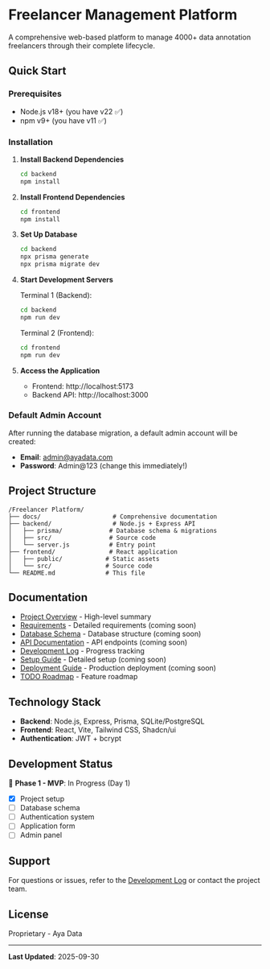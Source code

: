 # Freelancer Management Platform

A comprehensive web-based platform to manage 4000+ data annotation freelancers through their complete lifecycle.

## Quick Start

### Prerequisites
- Node.js v18+ (you have v22 ✅)
- npm v9+ (you have v11 ✅)

### Installation

1. **Install Backend Dependencies**
   ```bash
   cd backend
   npm install
   ```

2. **Install Frontend Dependencies**
   ```bash
   cd frontend
   npm install
   ```

3. **Set Up Database**
   ```bash
   cd backend
   npx prisma generate
   npx prisma migrate dev
   ```

4. **Start Development Servers**

   Terminal 1 (Backend):
   ```bash
   cd backend
   npm run dev
   ```

   Terminal 2 (Frontend):
   ```bash
   cd frontend
   npm run dev
   ```

5. **Access the Application**
   - Frontend: http://localhost:5173
   - Backend API: http://localhost:3000

### Default Admin Account
After running the database migration, a default admin account will be created:
- **Email**: admin@ayadata.com
- **Password**: Admin@123 (change this immediately!)

## Project Structure

```
/Freelancer Platform/
├── docs/                    # Comprehensive documentation
├── backend/                 # Node.js + Express API
│   ├── prisma/             # Database schema & migrations
│   ├── src/                # Source code
│   └── server.js           # Entry point
├── frontend/               # React application
│   ├── public/            # Static assets
│   └── src/               # Source code
└── README.md              # This file
```

## Documentation

- [Project Overview](docs/00-PROJECT-OVERVIEW.md) - High-level summary
- [Requirements](docs/01-REQUIREMENTS.md) - Detailed requirements (coming soon)
- [Database Schema](docs/02-DATABASE-SCHEMA.md) - Database structure (coming soon)
- [API Documentation](docs/03-API-DOCUMENTATION.md) - API endpoints (coming soon)
- [Development Log](docs/04-DEVELOPMENT-LOG.md) - Progress tracking
- [Setup Guide](docs/05-SETUP-GUIDE.md) - Detailed setup (coming soon)
- [Deployment Guide](docs/06-DEPLOYMENT-GUIDE.md) - Production deployment (coming soon)
- [TODO Roadmap](docs/07-TODO-ROADMAP.md) - Feature roadmap

## Technology Stack

- **Backend**: Node.js, Express, Prisma, SQLite/PostgreSQL
- **Frontend**: React, Vite, Tailwind CSS, Shadcn/ui
- **Authentication**: JWT + bcrypt

## Development Status

🚧 **Phase 1 - MVP**: In Progress (Day 1)

- [x] Project setup
- [ ] Database schema
- [ ] Authentication system
- [ ] Application form
- [ ] Admin panel

## Support

For questions or issues, refer to the [Development Log](docs/04-DEVELOPMENT-LOG.md) or contact the project team.

## License

Proprietary - Aya Data

---

**Last Updated**: 2025-09-30